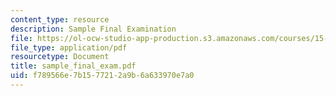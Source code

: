 ```yaml
---
content_type: resource
description: Sample Final Examination
file: https://ol-ocw-studio-app-production.s3.amazonaws.com/courses/15-565j-integrating-esystems-global-information-systems-spring-2002/f789566e7b1577212a9b6a633970e7a0_sample_final_exam.pdf
file_type: application/pdf
resourcetype: Document
title: sample_final_exam.pdf
uid: f789566e-7b15-7721-2a9b-6a633970e7a0
---
```

